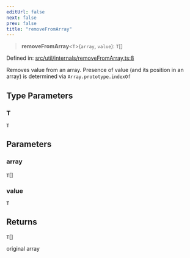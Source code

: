 ```yaml
---
editUrl: false
next: false
prev: false
title: "removeFromArray"
---
```


> **removeFromArray**\<`T`\>(`array`, `value`): `T`[]

Defined in: [src/util/internals/removeFromArray.ts:8](https://github.com/fabricjs/fabric.js/blob/9a792f4b7b8031f02ec7ea4ce8c99f810e45cfec/src/util/internals/removeFromArray.ts#L8)

Removes value from an array.
Presence of value (and its position in an array) is determined via `Array.prototype.indexOf`

## Type Parameters

### T

`T`

## Parameters

### array

`T`[]

### value

`T`

## Returns

`T`[]

original array
